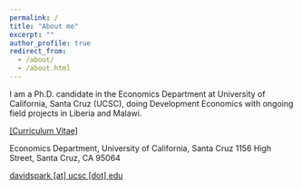 ```yaml
---
permalink: /
title: "About me"
excerpt: ""
author_profile: true
redirect_from: 
  - /about/
  - /about.html
---
```



I am  a Ph.D. candidate in the Economics Department at University of California, Santa Cruz (UCSC), doing Development Economics with ongoing field projects in Liberia and Malawi. 

[[Curriculum Vitae]](https://dshpark.github.io/files/CV_DavidSunghoPark_20200511.pdf)

Economics Department, University of California, Santa Cruz  <!-- two spaces for line break -->
1156 High Street, Santa Cruz, CA 95064

[davidspark [at] ucsc [dot] edu](mailto:davidspark@ucsc.edu)
